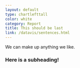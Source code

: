 ```yaml
---
layout: default
type: chartlefttall
color: white
category: Report
title: This should be last
link: /datavis/sentences.html
---
```

 We can make up anything we like.

### Here is a subheading!